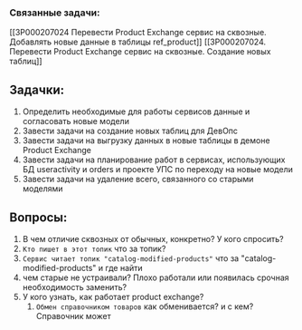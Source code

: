 ### Связанные задачи:
[[ЗР000207024 Перевести Product Exchange сервис на сквозные. Добавлять новые данные в таблицы ref_product]]
[[ЗР000207024. Перевести Product Exchange сервис на сквозные. Создание новых таблиц]]
## Задачки:
1) Определить необходимые для работы сервисов данные и согласовать новые модели
2) Завести задачи на создание новых таблиц для ДевОпс
3) Завести задачи на выгрузку данных в новые таблицы в демоне Product Exchange
4) Завести задачи на планирование работ в сервисах, использующих БД useractivity и orders и проекте УПС по переходу на новые модели
5) Завести задачи на удаление всего, связанного со старыми моделями
## Вопросы:
1) В чем отличие сквозных от обычных, конкретно? У кого спросить?
2) `Кто пишет в этот топик` что за топик?
3) `Сервис читает топик "catalog-modified-products"` что за "catalog-modified-products" и где найти
4) чем старые не устраивали? Плохо работали или появилась срочная необходимость заменить? 
5) У кого узнать, как работает product exchange? 
	1) `Обмен справочником товаров`  как обменивается? и с кем?
	   Справочник может 